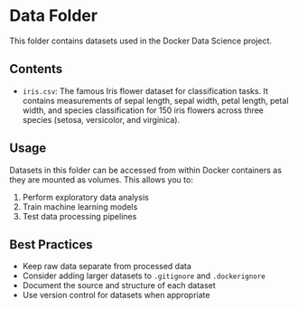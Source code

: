 # Data Folder

This folder contains datasets used in the Docker Data Science project.

## Contents

- `iris.csv`: The famous Iris flower dataset for classification tasks. It contains measurements of sepal length, sepal width, petal length, petal width, and species classification for 150 iris flowers across three species (setosa, versicolor, and virginica).

## Usage

Datasets in this folder can be accessed from within Docker containers as they are mounted as volumes. This allows you to:

1. Perform exploratory data analysis
2. Train machine learning models
3. Test data processing pipelines

## Best Practices

- Keep raw data separate from processed data
- Consider adding larger datasets to `.gitignore` and `.dockerignore`
- Document the source and structure of each dataset
- Use version control for datasets when appropriate 